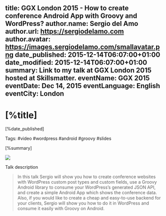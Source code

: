 title: GGX London 2015 - How to create conference Android App with Groovy and WordPress?
author.name: Sergio del Amo
author.url: https://sergiodelamo.com
author.avatar: https://images.sergiodelamo.com/smallavatar.png 
date_published: 2015-12-14T06:07:00+01:00
date_modified: 2015-12-14T06:07:00+01:00
summary:  Link to my talk at GGX London 2015 hosted at Skillsmatter.
eventName: GGX 2015
eventDate: Dec 14, 2015
eventLanguage: English
eventCity: London
---

# [%title]

[%date_published]

Tags: #video #wordpress #android #groovy #slides

[%summary]

[![](https://images.sergiodelamo.com/How_to_create_conference_Android_App_with_Groovy_and_Wordpress____SkillsCast___14th_December_2015.png)](https://skillsmatter.com/skillscasts/6919-how-to-create-conference-android-app-with-groovy-and-wordpress)

Talk description

> In this talk Sergio will show you how to create conference websites with WordPress custom post types and custom fields, use a Groovy Android library to consume your WordPress’s generated JSON API, and create a simple Android App which shows the conference data. Also, if you would like to create a cheap and easy-to-use backend for your clients, Sergio will show you how to do it in WordPress and consume it easily with Groovy on Android.